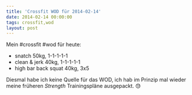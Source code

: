 ```yaml
---
title: 'Crossfit WOD für 2014-02-14'
date: 2014-02-14 00:00:00 
tags: crossfit,wod
layout: post
---
```

Mein #crossfit #wod für heute:

* snatch 50kg, 1-1-1-1-1
* clean & jerk 40kg, 1-1-1-1-1
* high bar back squat 40kg, 3x5

Diesmal habe ich keine Quelle für das WOD, ich hab im Prinzip mal wieder meine früheren *Strength* Trainingspläne ausgepackt. :sweat:
